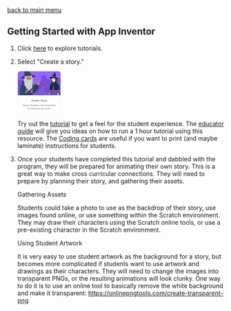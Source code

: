 [back to main menu](https://lindsaycullum.github.io/cs-resource-instructions)

## Getting Started with App Inventor

<ol>
  <li> Click <a href="https://scratch.mit.edu/ideas" target="_blank">here</a> to explore tutorials.<p></p></li>

  <li>Select "Create a story." 
    <p><img src="images/createAStoryScratchActivity.png" alt="Create a story Scratch Activity"></p>
    <p>Try out the <a href="https://scratch.mit.edu/projects/editor/?tutorial=tell-a-story" target="_blank">tutorial</a> to get a feel for the student experience. The <a href="https://resources.scratch.mit.edu/www/guides/en/StoryGuide.pdf" target="_blank">educator guide</a> will give you ideas on how to run a 1 hour tutorial using this resource. The <a href="https://resources.scratch.mit.edu/www/cards/en/story-cards.pdf">Coding cards</a> are useful if you want to print (and maybe laminate) instructions for students.</p>
  </li>
  <li>Once your students have completed this tutorial and dabbled with the program, they will be prepared for animating their own story. This is a great way to make cross curricular connections. They will need to prepare by planning their story, and gathering their assets. <p></p>
    <p>Gathering Assets</p><p></p>
    <p>Students could take a photo to use as the backdrop of their story, use images found online, or use something within the Scratch environment. They may draw their characters using the Scratch online tools, or use a pre-existing character in the Scratch environment.</p><p></p> 
  <p>Using Student Artwork</p><p></p>
  <p>It is very easy to use student artwork as the background for a story, but becomes more complicated if students want to use artwork and drawings as their characters. They will need to change the images into transparent PNGs, or the resulting animations will look clunky. One way to do it is to use an online tool to basically remove the white background and make it transparent: <a href="https://onlinepngtools.com/create-transparent-png" target="_blank">https://onlinepngtools.com/create-transparent-png</a></p>
  </li>
</ol>


